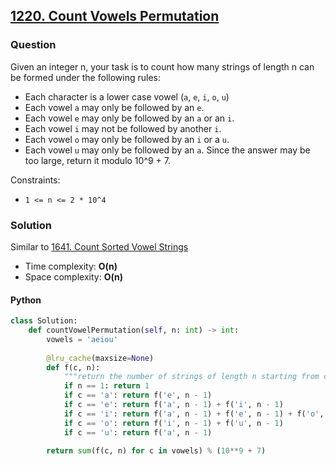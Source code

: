 ## **[1220. Count Vowels Permutation](https://leetcode.com/problems/count-vowels-permutation)**

### Question
Given an integer n, your task is to count how many strings of length n can be formed under the following rules:
- Each character is a lower case vowel (`a`, `e`, `i`, `o`, `u`)
- Each vowel `a` may only be followed by an `e`.
- Each vowel `e` may only be followed by an `a` or an `i`.
- Each vowel `i` may not be followed by another `i`.
- Each vowel `o` may only be followed by an `i` or a `u`.
- Each vowel `u` may only be followed by an `a`.
Since the answer may be too large, return it modulo 10^9 + 7.

Constraints:
- `1 <= n <= 2 * 10^4`

### Solution
Similar to [1641. Count Sorted Vowel Strings](https://github.com/doudou-h/doudou-h.github.io/blob/main/leetcode-solution/1641.%20Count%20Sorted%20Vowel%20Strings.md)

- Time complexity: **O(n)**
- Space complexity: **O(n)**

#### Python
```python
class Solution:
    def countVowelPermutation(self, n: int) -> int:
        vowels = 'aeiou'
        
        @lru_cache(maxsize=None)
        def f(c, n):
            """return the number of strings of length n starting from char c"""
            if n == 1: return 1
            if c == 'a': return f('e', n - 1)
            if c == 'e': return f('a', n - 1) + f('i', n - 1)
            if c == 'i': return f('a', n - 1) + f('e', n - 1) + f('o', n - 1) + f('u', n - 1)
            if c == 'o': return f('i', n - 1) + f('u', n - 1)
            if c == 'u': return f('a', n - 1)
            
        return sum(f(c, n) for c in vowels) % (10**9 + 7)
```
